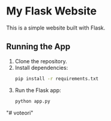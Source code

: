 # My Flask Website

This is a simple website built with Flask.

## Running the App

1. Clone the repository.
2. Install dependencies:
   ```bash
   pip install -r requirements.txt
   ```
3. Run the Flask app:
   ```bash
   python app.py
   ```
"# voteori" 

